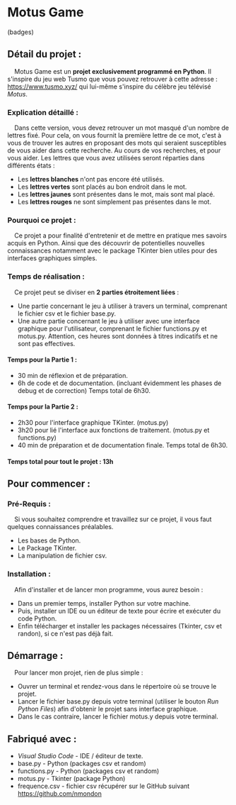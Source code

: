 # Motus Game

(badges)

## Détail du projet :

&nbsp;&nbsp;&nbsp;&nbsp;Motus Game est un **projet exclusivement programmé en Python**. Il s'inspire du jeu web Tusmo que vous pouvez retrouver à cette adresse : https://www.tusmo.xyz/ qui lui-même s'inspire du célèbre jeu télévisé *Motus*.

### Explication détaillé :

&nbsp;&nbsp;&nbsp;&nbsp;Dans cette version, vous devez retrouver un mot masqué d'un nombre de lettres fixé. 
Pour cela, on vous fournit la première lettre de ce mot, c'est à vous de trouver les autres en proposant des mots qui seraient susceptibles de vous aider dans cette recherche.
Au cours de vos recherches, et pour vous aider. Les lettres que vous avez utilisées seront réparties dans différents états :
- Les **lettres blanches** n'ont pas encore été utilisés.
- Les **lettres vertes** sont placés au bon endroit dans le mot.
- Les **lettres jaunes** sont présentes dans le mot, mais sont mal placé.
- Les **lettres rouges** ne sont simplement pas présentes dans le mot.

### Pourquoi ce projet :

&nbsp;&nbsp;&nbsp;&nbsp;Ce projet a pour finalité d'entretenir et de mettre en pratique mes savoirs acquis en Python. Ainsi que des découvrir de potentielles nouvelles connaissances notamment avec le package TKinter bien utiles pour des interfaces graphiques simples.

### Temps de réalisation :

&nbsp;&nbsp;&nbsp;&nbsp;Ce projet peut se diviser en **2 parties étroitement liées** :
- Une partie concernant le jeu à utiliser à travers un terminal, comprenant le fichier csv et le fichier base.py.
- Une autre partie concernant le jeu à utiliser avec une interface graphique pour l'utilisateur, comprenant le fichier functions.py et motus.py.
Attention, ces heures sont données à titres indicatifs et ne sont pas effectives.

#### Temps pour la Partie 1 :
- 30 min de réflexion et de préparation.
- 6h de code et de documentation. (incluant évidemment les phases de debug et de correction)
Temps total de 6h30.

#### Temps pour la Partie 2 :
- 2h30 pour l'interface graphique TKinter. (motus.py)
- 3h20 pour lié l'interface aux fonctions de traitement. (motus.py et functions.py)
- 40 min de préparation et de documentation finale.
Temps total de 6h30.

#### Temps total pour tout le projet : 13h

## Pour commencer : 

### Pré-Requis :
&nbsp;&nbsp;&nbsp;&nbsp;Si vous souhaitez comprendre et travaillez sur ce projet, il vous faut quelques connaissances préalables.
- Les bases de Python.
- Le Package TKinter.
- La manipulation de fichier csv.

### Installation :
&nbsp;&nbsp;&nbsp;&nbsp;Afin d'installer et de lancer mon programme, vous aurez besoin :
- Dans un premier temps, installer Python sur votre machine.
- Puis, installer un IDE ou un éditeur de texte pour écrire et exécuter du code Python.
- Enfin télécharger et installer les packages nécessaires (Tkinter, csv et randon), si ce n'est pas déjà fait.

## Démarrage :
&nbsp;&nbsp;&nbsp;&nbsp;Pour lancer mon projet, rien de plus simple : 
- Ouvrer un terminal et rendez-vous dans le répertoire où se trouve le projet. 
- Lancer le fichier base.py depuis votre terminal (utiliser le bouton *Run Python Files*) afin d'obtenir le projet sans interface graphique.
- Dans le cas contraire, lancer le fichier motus.y depuis votre terminal.

## Fabriqué avec : 
- *Visual Studio Code* - IDE / éditeur de texte.
- base.py - Python (packages csv et random)
- functions.py - Python (packages csv et random)
- motus.py - Tkinter (package Python)
- frequence.csv - fichier csv récupérer sur le GitHub suivant https://github.com/nmondon
